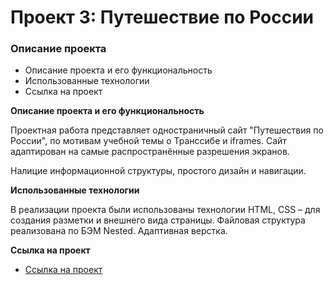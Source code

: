 # Проект 3: Путешествие по России

### Описание проекта
* Описание проекта и его функциональность
* Использованные технологии
* Ссылка на проект

**Описание проекта и его функциональность**

Проектная работа представляет одностраничный сайт "Путешествия по России", по мотивам учебной темы о Транссибе и iframes. Сайт адаптирован на самые распространённые разрешения экранов.

Налицие информационной структуры, простого дизайн и навигации.

**Использованные технологии**

В реализации проекта были использованы технологии HTML, CSS – для создания разметки и внешнего вида страницы. Файловая структура реализована по БЭМ Nested. Адаптивная верстка.

**Ссылка на проект**

* [Ссылка на проект]()
